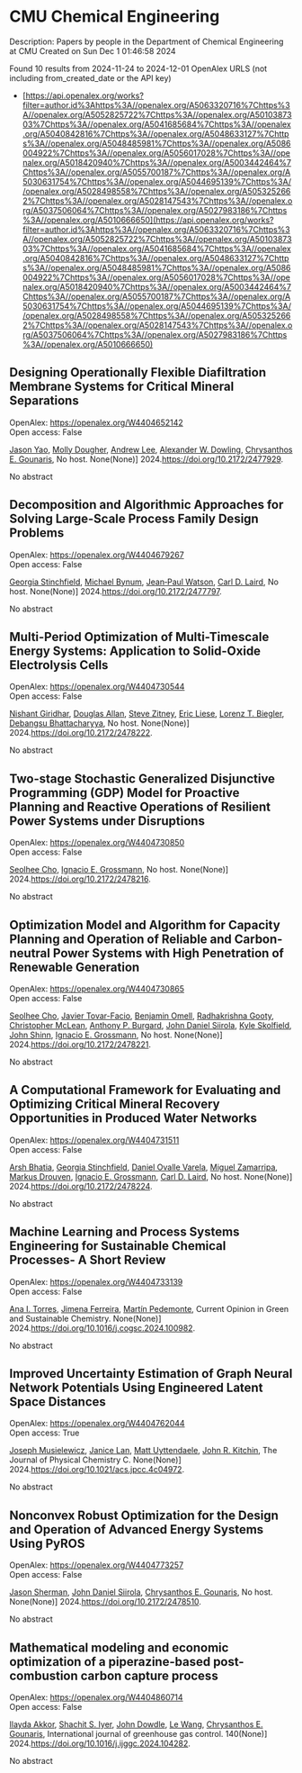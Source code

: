 # CMU Chemical Engineering
Description: Papers by people in the Department of Chemical Engineering at CMU
Created on Sun Dec  1 01:46:58 2024

Found 10 results from 2024-11-24 to 2024-12-01
OpenAlex URLS (not including from_created_date or the API key)
- [https://api.openalex.org/works?filter=author.id%3Ahttps%3A//openalex.org/A5063320716%7Chttps%3A//openalex.org/A5052825722%7Chttps%3A//openalex.org/A5010387303%7Chttps%3A//openalex.org/A5041685684%7Chttps%3A//openalex.org/A5040842816%7Chttps%3A//openalex.org/A5048633127%7Chttps%3A//openalex.org/A5048485981%7Chttps%3A//openalex.org/A5086004922%7Chttps%3A//openalex.org/A5056017028%7Chttps%3A//openalex.org/A5018420940%7Chttps%3A//openalex.org/A5003442464%7Chttps%3A//openalex.org/A5055700187%7Chttps%3A//openalex.org/A5030631754%7Chttps%3A//openalex.org/A5044695139%7Chttps%3A//openalex.org/A5028498558%7Chttps%3A//openalex.org/A5053252662%7Chttps%3A//openalex.org/A5028147543%7Chttps%3A//openalex.org/A5037506064%7Chttps%3A//openalex.org/A5027983186%7Chttps%3A//openalex.org/A5010666650](https://api.openalex.org/works?filter=author.id%3Ahttps%3A//openalex.org/A5063320716%7Chttps%3A//openalex.org/A5052825722%7Chttps%3A//openalex.org/A5010387303%7Chttps%3A//openalex.org/A5041685684%7Chttps%3A//openalex.org/A5040842816%7Chttps%3A//openalex.org/A5048633127%7Chttps%3A//openalex.org/A5048485981%7Chttps%3A//openalex.org/A5086004922%7Chttps%3A//openalex.org/A5056017028%7Chttps%3A//openalex.org/A5018420940%7Chttps%3A//openalex.org/A5003442464%7Chttps%3A//openalex.org/A5055700187%7Chttps%3A//openalex.org/A5030631754%7Chttps%3A//openalex.org/A5044695139%7Chttps%3A//openalex.org/A5028498558%7Chttps%3A//openalex.org/A5053252662%7Chttps%3A//openalex.org/A5028147543%7Chttps%3A//openalex.org/A5037506064%7Chttps%3A//openalex.org/A5027983186%7Chttps%3A//openalex.org/A5010666650)

## Designing Operationally Flexible Diafiltration Membrane Systems for Critical Mineral Separations   

OpenAlex: https://openalex.org/W4404652142    
Open access: False
    
[Jason Yao](https://openalex.org/A5011752638), [Molly Dougher](https://openalex.org/A5056999142), [Andrew Lee](https://openalex.org/A5084085179), [Alexander W. Dowling](https://openalex.org/A5017631366), [Chrysanthos E. Gounaris](https://openalex.org/A5048485981), No host. None(None)] 2024.https://doi.org/10.2172/2477929.
    
No abstract    

    

## Decomposition and Algorithmic Approaches for Solving Large-Scale Process Family Design Problems   

OpenAlex: https://openalex.org/W4404679267    
Open access: False
    
[Georgia Stinchfield](https://openalex.org/A5007541692), [Michael Bynum](https://openalex.org/A5031357535), [Jean‐Paul Watson](https://openalex.org/A5027375769), [Carl D. Laird](https://openalex.org/A5030631754), No host. None(None)] 2024.https://doi.org/10.2172/2477797.
    
No abstract    

    

## Multi-Period Optimization of Multi-Timescale Energy Systems: Application to Solid-Oxide Electrolysis Cells   

OpenAlex: https://openalex.org/W4404730544    
Open access: False
    
[Nishant Giridhar](https://openalex.org/A5094303018), [Douglas Allan](https://openalex.org/A5070732014), [Steve Zitney](https://openalex.org/A5012099582), [Eric Liese](https://openalex.org/A5037132412), [Lorenz T. Biegler](https://openalex.org/A5052825722), [Debangsu Bhattacharyya](https://openalex.org/A5037148093), No host. None(None)] 2024.https://doi.org/10.2172/2478222.
    
No abstract    

    

## Two-stage Stochastic Generalized Disjunctive Programming (GDP) Model for Proactive Planning and Reactive Operations of Resilient Power Systems under Disruptions   

OpenAlex: https://openalex.org/W4404730850    
Open access: False
    
[Seolhee Cho](https://openalex.org/A5060951641), [Ignacio E. Grossmann](https://openalex.org/A5056017028), No host. None(None)] 2024.https://doi.org/10.2172/2478216.
    
No abstract    

    

## Optimization Model and Algorithm for Capacity Planning and Operation of Reliable and Carbon-neutral Power Systems with High Penetration of Renewable Generation   

OpenAlex: https://openalex.org/W4404730865    
Open access: False
    
[Seolhee Cho](https://openalex.org/A5060951641), [Javier Tovar-Facio](https://openalex.org/A5040511658), [Benjamin Omell](https://openalex.org/A5000874144), [Radhakrishna Gooty](https://openalex.org/A5062255632), [Christopher McLean](https://openalex.org/A5088878877), [Anthony P. Burgard](https://openalex.org/A5043316648), [John Daniel Siirola](https://openalex.org/A5047681120), [Kyle Skolfield](https://openalex.org/A5092625536), [John Shinn](https://openalex.org/A5112091243), [Ignacio E. Grossmann](https://openalex.org/A5056017028), No host. None(None)] 2024.https://doi.org/10.2172/2478221.
    
No abstract    

    

## A Computational Framework for Evaluating and Optimizing Critical Mineral Recovery Opportunities in Produced Water Networks   

OpenAlex: https://openalex.org/W4404731511    
Open access: False
    
[Arsh Bhatia](https://openalex.org/A5093452517), [Georgia Stinchfield](https://openalex.org/A5007541692), [Daniel Ovalle Varela](https://openalex.org/A5093452518), [Miguel Zamarripa](https://openalex.org/A5015881602), [Markus Drouven](https://openalex.org/A5048411560), [Ignacio E. Grossmann](https://openalex.org/A5056017028), [Carl D. Laird](https://openalex.org/A5030631754), No host. None(None)] 2024.https://doi.org/10.2172/2478224.
    
No abstract    

    

## Machine Learning and Process Systems Engineering for Sustainable Chemical Processes- A Short Review   

OpenAlex: https://openalex.org/W4404733139    
Open access: False
    
[Ana I. Torres](https://openalex.org/A5027983186), [Jimena Ferreira](https://openalex.org/A5073891151), [Martín Pedemonte](https://openalex.org/A5091770128), Current Opinion in Green and Sustainable Chemistry. None(None)] 2024.https://doi.org/10.1016/j.cogsc.2024.100982.
    
No abstract    

    

## Improved Uncertainty Estimation of Graph Neural Network Potentials Using Engineered Latent Space Distances   

OpenAlex: https://openalex.org/W4404762044    
Open access: True
    
[Joseph Musielewicz](https://openalex.org/A5035368167), [Janice Lan](https://openalex.org/A5000075355), [Matt Uyttendaele](https://openalex.org/A5010182611), [John R. Kitchin](https://openalex.org/A5003442464), The Journal of Physical Chemistry C. None(None)] 2024.https://doi.org/10.1021/acs.jpcc.4c04972.
    
No abstract    

    

## Nonconvex Robust Optimization for the Design and Operation of Advanced Energy Systems Using PyROS   

OpenAlex: https://openalex.org/W4404773257    
Open access: False
    
[Jason Sherman](https://openalex.org/A5111158211), [John Daniel Siirola](https://openalex.org/A5047681120), [Chrysanthos E. Gounaris](https://openalex.org/A5048485981), No host. None(None)] 2024.https://doi.org/10.2172/2478510.
    
No abstract    

    

## Mathematical modeling and economic optimization of a piperazine-based post-combustion carbon capture process   

OpenAlex: https://openalex.org/W4404860714    
Open access: False
    
[Ilayda Akkor](https://openalex.org/A5105016306), [Shachit S. Iyer](https://openalex.org/A5043467732), [John Dowdle](https://openalex.org/A5105016307), [Le Wang](https://openalex.org/A5109297761), [Chrysanthos E. Gounaris](https://openalex.org/A5048485981), International journal of greenhouse gas control. 140(None)] 2024.https://doi.org/10.1016/j.ijggc.2024.104282.
    
No abstract    

    
